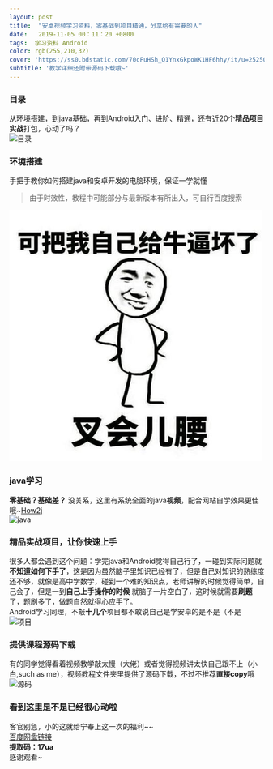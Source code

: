 ```yaml
---
layout: post
title:  "安卓视频学习资料，零基础到项目精通，分享给有需要的人"
date:   2019-11-05 00：11：20 +0800
tags:  学习资料 Android
color: rgb(255,210,32)
cover: 'https://ss0.bdstatic.com/70cFuHSh_Q1YnxGkpoWK1HF6hhy/it/u=2525036618,3076916394&fm=26&gp=0.jpg'
subtitle: '教学详细还附带源码下载哦~'
---
```


### 目录
从环境搭建，到java基础，再到Android入门、进阶、精通，还有近20个**精品项目实战**打包，心动了吗？  
![目录](http://chuantu.xyz/t6/703/1572935880x2073530527.png)  

### 环境搭建  
手把手教你如何搭建java和安卓开发的电脑环境，保证一学就懂  
>由于时效性，教程中可能部分与最新版本有所出入，可自行百度搜索   
  
  
![环境搭建](../assets/牛逼.jpg)  

### java学习  
**零基础？基础差？** 没关系，这里有系统全面的java**视频**，配合网站自学效果更佳哦~[How2j](https://how2j.cn/)  
![java](http://chuantu.xyz/t6/703/1572935920x2073530529.png)

### 精品实战项目，让你快速上手  
很多人都会遇到这个问题：学完java和Android觉得自己行了，一碰到实际问题就**不知道如何下手了**，这是因为虽然脑子里知识已经有了，但是自己对知识的熟练度还不够，就像是高中学数学，碰到一个难的知识点，老师讲解的时候觉得简单，自己会了，但是一到**自己上手操作的时候** 就脑子一片空白了，这时候就需要**刷题**了，题刷多了，做题自然就得心应手了。  
Android学习同理，不敲**十几个**项目都不敢说自己是学安卓的是不是（不是
![项目](http://chuantu.xyz/t6/703/1572935946x2073530527.png)

### 提供课程源码下载
有的同学觉得看着视频教学敲太慢（大佬）或者觉得视频讲太快自己跟不上（小白,such as me），视频教程文件夹里提供了源码下载，不过不推荐**直接copy**哦
![源码](http://chuantu.xyz/t6/703/1572935975x2073530527.png)

### 看到这里是不是已经很心动啦
客官别急，小的这就给宁奉上这一次的福利~~  
[百度网盘链接](https://pan.baidu.com/s/1bBdF5n4ZrR2aSOvRS5a8tg)  
**提取码：17ua**   
感谢观看~
